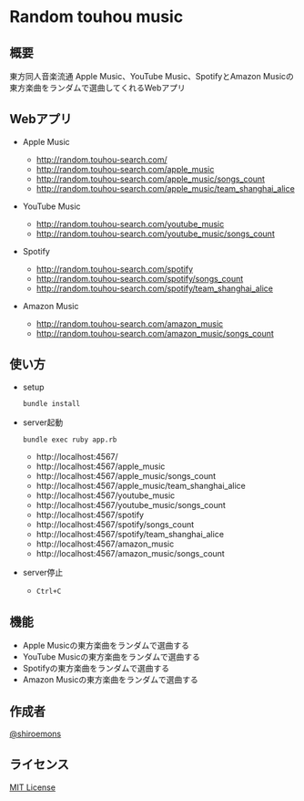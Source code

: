 # Random touhou music

## 概要

東方同人音楽流通 Apple Music、YouTube Music、SpotifyとAmazon Musicの東方楽曲をランダムで選曲してくれるWebアプリ

## Webアプリ

- Apple Music
  - http://random.touhou-search.com/
  - http://random.touhou-search.com/apple_music
  - http://random.touhou-search.com/apple_music/songs_count
  - http://random.touhou-search.com/apple_music/team_shanghai_alice

- YouTube Music
  - http://random.touhou-search.com/youtube_music
  - http://random.touhou-search.com/youtube_music/songs_count

- Spotify
  - http://random.touhou-search.com/spotify
  - http://random.touhou-search.com/spotify/songs_count
  - http://random.touhou-search.com/spotify/team_shanghai_alice

- Amazon Music
  - http://random.touhou-search.com/amazon_music
  - http://random.touhou-search.com/amazon_music/songs_count


## 使い方

- setup
  ```sh
  bundle install
  ```

- server起動
  ```sh
  bundle exec ruby app.rb
  ```
  - http://localhost:4567/
  - http://localhost:4567/apple_music
  - http://localhost:4567/apple_music/songs_count
  - http://localhost:4567/apple_music/team_shanghai_alice
  - http://localhost:4567/youtube_music
  - http://localhost:4567/youtube_music/songs_count
  - http://localhost:4567/spotify
  - http://localhost:4567/spotify/songs_count
  - http://localhost:4567/spotify/team_shanghai_alice
  - http://localhost:4567/amazon_music
  - http://localhost:4567/amazon_music/songs_count

- server停止
  - `Ctrl+C`

## 機能

- Apple Musicの東方楽曲をランダムで選曲する
- YouTube Musicの東方楽曲をランダムで選曲する
- Spotifyの東方楽曲をランダムで選曲する
- Amazon Musicの東方楽曲をランダムで選曲する

## 作成者

[@shiroemons](https://twitter.com/shiroemons)

## ライセンス

[MIT License](https://opensource.org/licenses/MIT)

